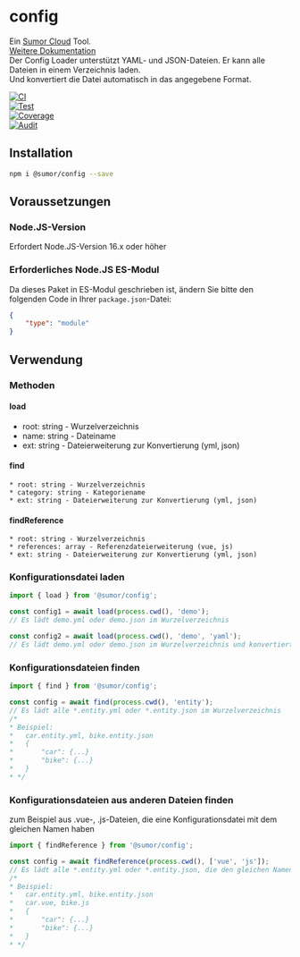 # config
Ein [Sumor Cloud](https://sumor.cloud) Tool.  
[Weitere Dokumentation](https://sumor.cloud)  
Der Config Loader unterstützt YAML- und JSON-Dateien. Er kann alle Dateien in einem Verzeichnis laden.  
Und konvertiert die Datei automatisch in das angegebene Format.

[![CI](https://github.com/sumor-cloud/config/actions/workflows/ci.yml/badge.svg)](https://github.com/sumor-cloud/config/actions/workflows/ci.yml)  
[![Test](https://github.com/sumor-cloud/config/actions/workflows/ut.yml/badge.svg)](https://github.com/sumor-cloud/config/actions/workflows/ut.yml)  
[![Coverage](https://github.com/sumor-cloud/config/actions/workflows/coverage.yml/badge.svg)](https://github.com/sumor-cloud/config/actions/workflows/coverage.yml)  
[![Audit](https://github.com/sumor-cloud/config/actions/workflows/audit.yml/badge.svg)](https://github.com/sumor-cloud/config/actions/workflows/audit.yml)

## Installation
```bash
npm i @sumor/config --save
```

## Voraussetzungen

### Node.JS-Version
Erfordert Node.JS-Version 16.x oder höher

### Erforderliches Node.JS ES-Modul
Da dieses Paket in ES-Modul geschrieben ist, ändern Sie bitte den folgenden Code in Ihrer `package.json`-Datei:
```json
{
    "type": "module"
}
```

## Verwendung

### Methoden

#### load
 * root: string - Wurzelverzeichnis
 * name: string - Dateiname
 * ext: string - Dateierweiterung zur Konvertierung (yml, json)

#### find
    * root: string - Wurzelverzeichnis
    * category: string - Kategoriename
    * ext: string - Dateierweiterung zur Konvertierung (yml, json)

#### findReference
    * root: string - Wurzelverzeichnis
    * references: array - Referenzdateierweiterung (vue, js)
    * ext: string - Dateierweiterung zur Konvertierung (yml, json)

### Konfigurationsdatei laden

```javascript
import { load } from '@sumor/config';

const config1 = await load(process.cwd(), 'demo');
// Es lädt demo.yml oder demo.json im Wurzelverzeichnis

const config2 = await load(process.cwd(), 'demo', 'yaml');
// Es lädt demo.yml oder demo.json im Wurzelverzeichnis und konvertiert es in eine YAML-Datei um
```

### Konfigurationsdateien finden

```javascript
import { find } from '@sumor/config';

const config = await find(process.cwd(), 'entity');
// Es lädt alle *.entity.yml oder *.entity.json im Wurzelverzeichnis
/*
* Beispiel:
*   car.entity.yml, bike.entity.json
*   {
*       "car": {...}
*       "bike": {...}
*   }
* */
```

### Konfigurationsdateien aus anderen Dateien finden
zum Beispiel aus .vue-, .js-Dateien, die eine Konfigurationsdatei mit dem gleichen Namen haben

```javascript
import { findReference } from '@sumor/config';

const config = await findReference(process.cwd(), ['vue', 'js']);
// Es lädt alle *.entity.yml oder *.entity.json, die den gleichen Namen wie *.vue oder *.js im Wurzelverzeichnis haben
/*
* Beispiel:
*   car.entity.yml, bike.entity.json
*   car.vue, bike.js
*   {
*       "car": {...}
*       "bike": {...}
*   }
* */
```